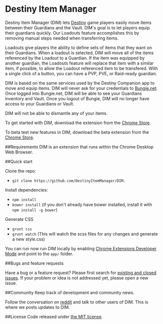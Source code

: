 # Destiny Item Manager
Destiny Item Manager (DIM) lets [Destiny](http://destinythegame.com/)  game players easily move items between their Guardians and the Vault. DIM's goal is to let players equip their guardians quickly. Our Loadouts feature accomplishes this by removing manual steps needed when transferring items.

Loadouts give players the ability to define sets of items that they want on their Guardians. When a loadout is selected, DIM will move all of the items referenced by the Loadout to a Guardian. If the item was equipped by another guardian, the Loadouts feature will replace that item with a similar item, if possible, to allow the Loadout referenced item to be transfered. With a single click of a button, you can have a PVP, PVE, or Raid-ready guardian.

DIM is based on the same services used by the Destiny Companion app to move and equip items. DIM will never ask for your credentials to [Bungie.net](http;//bungie.net).  Once logged into Bungie.net, DIM will be able to see your Guardians inventory and Vault.  Once you logout of Bungie, DIM will no longer have access to your Guardians or Vault.  

DIM will not be able to dismantle any of your items.  

To get started with DIM, download the extension from the [Chrome Store](https://chrome.google.com/webstore/detail/destiny-item-manager/apghicjnekejhfancbkahkhdckhdagna).

To beta test new features in DIM, download the beta extension from the [Chrome Store](https://chrome.google.com/webstore/detail/destiny-item-manager-beta/mkiipknpfaacbjdagdeppdacpgpdjklc).

##Requirements
DIM is an extension that runs within the Chrome Desktop Web Browser.

##Quick start

Clone the repo:

* `git clone https://github.com/DestinyItemManager/DIM.`

Install dependencies:

* `npm install`
* `bower install` (if you don't already have bower installed, install it with `npm install -g bower`)

Generate CSS
* `grunt css`
* `grunt watch` (This will watch the scss files for any changes and generate a new style.css)


You can run now run DIM locally by enabling [Chrome Extensions Developer Mode](https://developer.chrome.com/extensions/faq#faq-dev-01) and point to the `app/` folder.

##Bugs and feature requests

Have a bug or a feature request? Please first search for [existing and closed issues](https://github.com/DestinyItemManager/DIM/issues). If your problem or idea is not addressed yet, please open a new issue.


##Community
Keep track of development and community news.

Follow the conversation on [reddit](http://www.reddit.com/r/DestinyItemManager/) and talk to other users of DIM.  This is where we posts updates to DIM.

##License
Code released under [the MIT license](http://choosealicense.com/licenses/mit/).
